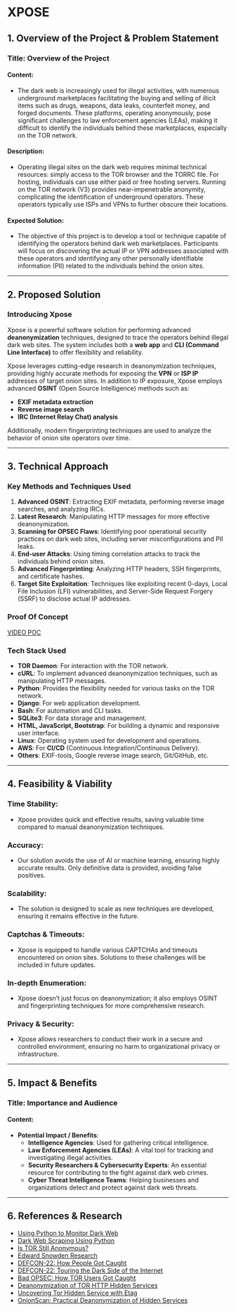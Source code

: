# XPOSE

## 1. Overview of the Project & Problem Statement

### Title: Overview of the Project

#### Content:
- The dark web is increasingly used for illegal activities, with numerous underground marketplaces facilitating the buying and selling of illicit items such as drugs, weapons, data leaks, counterfeit money, and forged documents. These platforms, operating anonymously, pose significant challenges to law enforcement agencies (LEAs), making it difficult to identify the individuals behind these marketplaces, especially on the TOR network. 

#### Description:
- Operating illegal sites on the dark web requires minimal technical resources: simply access to the TOR browser and the TORRC file. For hosting, individuals can use either paid or free hosting servers. Running on the TOR network (V3) provides near-impenetrable anonymity, complicating the identification of underground operators. These operators typically use ISPs and VPNs to further obscure their locations.

#### Expected Solution:
- The objective of this project is to develop a tool or technique capable of identifying the operators behind dark web marketplaces. Participants will focus on discovering the actual IP or VPN addresses associated with these operators and identifying any other personally identifiable information (PII) related to the individuals behind the onion sites.

---

## 2. Proposed Solution

### Introducing Xpose

Xpose is a powerful software solution for performing advanced **deanonymization** techniques, designed to trace the operators behind illegal dark web sites. The system includes both a **web app** and **CLI (Command Line Interface)** to offer flexibility and reliability. 

Xpose leverages cutting-edge research in deanonymization techniques, providing highly accurate methods for exposing the **VPN** or **ISP IP** addresses of target onion sites. In addition to IP exposure, Xpose employs advanced **OSINT** (Open Source Intelligence) methods such as:
- **EXIF metadata extraction**
- **Reverse image search**
- **IRC (Internet Relay Chat) analysis**

Additionally, modern fingerprinting techniques are used to analyze the behavior of onion site operators over time.

---

## 3. Technical Approach

### Key Methods and Techniques Used

1. **Advanced OSINT**: Extracting EXIF metadata, performing reverse image searches, and analyzing IRCs.
2. **Latest Research**: Manipulating HTTP messages for more effective deanonymization.
3. **Scanning for OPSEC Flaws**: Identifying poor operational security practices on dark web sites, including server misconfigurations and PII leaks.
4. **End-user Attacks**: Using timing correlation attacks to track the individuals behind onion sites.
5. **Advanced Fingerprinting**: Analyzing HTTP headers, SSH fingerprints, and certificate hashes.
6. **Target Site Exploitation**: Techniques like exploiting recent 0-days, Local File Inclusion (LFI) vulnerabilities, and Server-Side Request Forgery (SSRF) to disclose actual IP addresses.

### Proof Of Concept
[VIDEO POC](https://drive.google.com/file/d/1G7YE6_-aL_-CqsuW_Goe2ALyuvi5tebQ/view?usp=sharing)

### Tech Stack Used

- **TOR Daemon**: For interaction with the TOR network.
- **cURL**: To implement advanced deanonymization techniques, such as manipulating HTTP messages.
- **Python**: Provides the flexibility needed for various tasks on the TOR network.
- **Django**: For web application development.
- **Bash**: For automation and CLI tasks.
- **SQLite3**: For data storage and management.
- **HTML, JavaScript, Bootstrap**: For building a dynamic and responsive user interface.
- **Linux**: Operating system used for development and operations.
- **AWS**: For **CI/CD** (Continuous Integration/Continuous Delivery).
- **Others**: EXIF-tools, Google reverse image search, Git/GitHub, etc.

---

## 4. Feasibility & Viability

### Time Stability:
- Xpose provides quick and effective results, saving valuable time compared to manual deanonymization techniques.

### Accuracy:
- Our solution avoids the use of AI or machine learning, ensuring highly accurate results. Only definitive data is provided, avoiding false positives.

### Scalability:
- The solution is designed to scale as new techniques are developed, ensuring it remains effective in the future.

### Captchas & Timeouts:
- Xpose is equipped to handle various CAPTCHAs and timeouts encountered on onion sites. Solutions to these challenges will be included in future updates.

### In-depth Enumeration:
- Xpose doesn’t just focus on deanonymization; it also employs OSINT and fingerprinting techniques for more comprehensive research.

### Privacy & Security:
- Xpose allows researchers to conduct their work in a secure and controlled environment, ensuring no harm to organizational privacy or infrastructure.

---

## 5. Impact & Benefits

### Title: Importance and Audience

#### Content:
- **Potential Impact / Benefits**:
  - **Intelligence Agencies**: Used for gathering critical intelligence.
  - **Law Enforcement Agencies (LEAs)**: A vital tool for tracking and investigating illegal activities.
  - **Security Researchers & Cybersecurity Experts**: An essential resource for contributing to the fight against dark web crimes.
  - **Cyber Threat Intelligence Teams**: Helping businesses and organizations detect and protect against dark web threats.

---

## 6. References & Research

- [Using Python to Monitor Dark Web](https://www.digitalforensicstips.com/2023/01/using-python-to-monitor-onion-dark-web.html)
- [Dark Web Scraping Using Python](https://hoxframework.com.hr/?p=473)
- [Is TOR Still Anonymous?](https://youtu.be/-uDYvy2jQzM?si=UrVGUBlkLLikg9VP)
- [Edward Snowden Research](https://www.theguardian.com/world/interactive/2013/oct/04/tor-stinks-nsa-presentation-document)
- [DEFCON-22: How People Got Caught](https://youtu.be/eQ2OZKitRwc?si=P1gPeP9lVDg9g6Fs)
- [DEFCON-22: Touring the Dark Side of the Internet](https://youtu.be/To5yarfAg_E?si=Ek9lqNOYeLy-cCbb)
- [Bad OPSEC: How TOR Users Got Caught](https://youtu.be/GR_U0G-QGA0?si=UaX2Fp_vW1faqTrl)
- [Deanonymization of TOR HTTP Hidden Services](https://www.youtube.com/watch?v=v45_tkKCJ54)
- [Uncovering Tor Hidden Service with Etag](https://sh1ttykids.medium.com/new-techniques-uncovering-tor-hidden-service-with-etag-5249044a0e9d)
- [OnionScan: Practical Deanonymization of Hidden Services](https://www.youtube.com/watch?v=r8hr0nlfJRc&pp=ygUVZGVhbm9ueW1pemluZyBkYXJrd2Vi)
